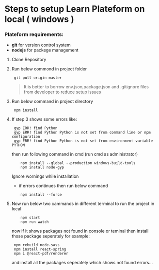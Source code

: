 # Steps to setup Learn Plateform on local ( windows )

### Plateform requirements:

- **git** for version control system
- **nodejs** for packege management


1. Clone Repository

2. Run below commond in project folder

    ```
     git pull origin master
    ```
    > It is better to borrow env.json,package.json and .gitignore files from developer to reduce setup issues

3. Run below command in project directory

    ```
     npm install
    ```

4. If step 3 shows some errors like:
    ```
     gyp ERR! find Python 
     gyp ERR! find Python Python is not set from command line or npm configuration
     gyp ERR! find Python Python is not set from environment variable PYTHON
    ```
    then run following command in cmd (run cmd as administrator)

    ```
        npm install --global --production windows-build-tools
        npm install node-gyp
    ```
        
    Ignore wornings while installation

    - if errors continues then run below command
    

    ``` 
        npm install --force
    ```

5. Now run below two cammands in different terminal to run the project in local

    ```
        npm start
        npm run watch

    ```

    now if it shows packages not found in console or teminal then install those package seperately
    for example:

        
        npm rebuild node-sass
        npm install react-spring
        npm i @react-pdf/renderer
        
    and install all the packages seperately which shows not found errors...

